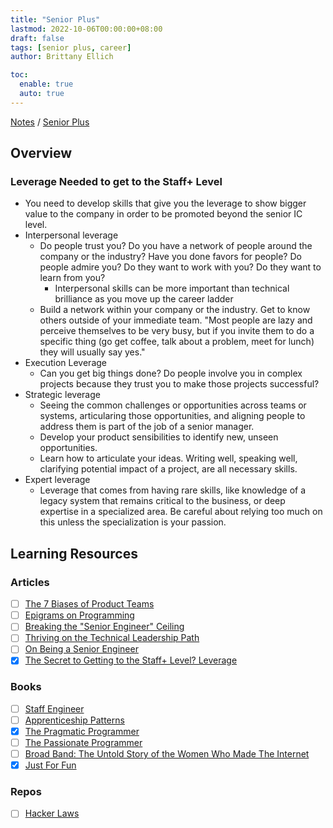 ```yaml
---
title: "Senior Plus"
lastmod: 2022-10-06T00:00:00+08:00
draft: false
tags: [senior plus, career]
author: Brittany Ellich

toc:
  enable: true
  auto: true
---
```


[Notes](../../notes) / [Senior Plus](./)

## Overview

### Leverage Needed to get to the Staff+ Level

* You need to develop skills that give you the leverage to show bigger value to the company in order to be promoted beyond the senior IC level.
* Interpersonal leverage
  * Do people trust you? Do you have a network of people around the company or the industry? Have you done favors for people? Do people admire you? Do they want to work with you? Do they want to learn from you?
    * Interpersonal skills can be more important than technical brilliance as you move up the career ladder
  * Build a network within your company or the industry. Get to know others outside of your immediate team. "Most people are lazy and perceive themselves to be very busy, but if you invite them to do a specific thing (go get coffee, talk about a problem, meet for lunch) they will usually say yes."
* Execution Leverage
  * Can you get big things done? Do people involve you in complex projects because they trust you to make those projects successful?
* Strategic leverage
  * Seeing the common challenges or opportunities across teams or systems, articularing those opportunities, and aligning people to address them is part of the job of a senior manager.
  * Develop your product sensibilities to identify new, unseen opportunities.
  * Learn how to articulate your ideas. Writing well, speaking well, clarifying potential impact of a project, are all necessary skills.
* Expert leverage
  * Leverage that comes from having rare skills, like knowledge of a legacy system that remains critical to the business, or deep expertise in a specialized area. Be careful about relying too much on this unless the specialization is your passion.

## Learning Resources

### Articles

* [ ] [The 7 Biases of Product Teams](https://www.linkedin.com/pulse/why-products-dont-succeed-7-biases-product-teams-shreyas-doshi/)
* [ ] [Epigrams on Programming](http://pu.inf.uni-tuebingen.de/users/klaeren/epigrams.html)
* [ ] [Breaking the "Senior Engineer" Ceiling](https://dev.to/theburningmonk/breaking-the-senior-developer-ceiling-bj2)
* [ ] [Thriving on the Technical Leadership Path](https://keavy.com/work/thriving-on-the-technical-leadership-path/)
* [ ] [On Being a Senior Engineer](https://www.kitchensoap.com/2012/10/25/on-being-a-senior-engineer/)
* [x] [The Secret to Getting to the Staff+ Level? Leverage](https://leaddev.com/career-paths-progression-promotion/secret-getting-staff-level-leverage)

### Books

* [ ] [Staff Engineer](https://staffeng.com/book)
* [ ] [Apprenticeship Patterns](https://learning.oreilly.com/library/view/apprenticeship-patterns/9780596806842/?sso_link=yes&sso_link_from=Microsoft-Prod)
* [x] [The Pragmatic Programmer](https://www.amazon.com/Pragmatic-Programmer-journey-mastery-Anniversary-ebook/dp/B07VRS84D1/ref=sr_1_1?crid=3FEN70U6XQ9IU&amp;keywords=the+pragmatic+programmer&amp;qid=1665417122&amp;qu=eyJxc2MiOiIyLjIyIiwicXNhIjoiMS43MiIsInFzcCI6IjEuNzIifQ%253D%253D&amp;s=books&amp;sprefix=the+pragmatic+programme%252Cstripbooks%252C141&amp;sr=1-1&_encoding=UTF8&tag=brittanyellich-20&linkCode=ur2&linkId=354795c8d4794a6dedcbb2ce115e2437&camp=1789&creative=9325)
* [ ] [The Passionate Programmer](https://www.amazon.com/Passionate-Programmer-Remarkable-Development-Pragmatic/dp/1934356344/ref=sr_1_1?crid=387OU11INNYKJ&amp;keywords=the+passionate+programmer&amp;qid=1665417148&amp;qu=eyJxc2MiOiIxLjA5IiwicXNhIjoiMC43NiIsInFzcCI6IjAuODYifQ%253D%253D&amp;s=books&amp;sprefix=the+passionate+programme%252Cstripbooks%252C139&amp;sr=1-1&_encoding=UTF8&tag=brittanyellich-20&linkCode=ur2&linkId=a618a97eb981df35d764538078f42d4d&camp=1789&creative=9325)
* [ ] [Broad Band: The Untold Story of the Women Who Made The Internet](https://www.amazon.com/Broad-Band-Untold-Story-Internet-ebook/dp/B074DGKWRG/ref=sr_1_1?crid=1T3RMZKA7YUB5&amp;keywords=broad+band+the+untold+story+of+the+women+who+made+the+internet&amp;qid=1665417174&amp;qu=eyJxc2MiOiIxLjQ5IiwicXNhIjoiMS4zNCIsInFzcCI6IjEuMjkifQ%253D%253D&amp;s=books&amp;sprefix=broad+band+the+untold%252Cstripbooks%252C133&amp;sr=1-1&_encoding=UTF8&tag=brittanyellich-20&linkCode=ur2&linkId=d142816f2edc910dbadd9ff4c0efd9d3&camp=1789&creative=9325)
* [x] [Just For Fun](https://www.amazon.com/Just-Fun-Story-Accidental-Revolutionary/dp/0066620732/ref=sr_1_5?crid=J4YGTHXYYJE5&amp;keywords=just+for+fun+book&amp;qid=1665417196&amp;qu=eyJxc2MiOiIxLjQ2IiwicXNhIjoiMS4wOSIsInFzcCI6IjAuNjUifQ%253D%253D&amp;s=books&amp;sprefix=just+for+fun+bo%252Cstripbooks%252C141&amp;sr=1-5&_encoding=UTF8&tag=brittanyellich-20&linkCode=ur2&linkId=75bed181b374671ff41ba6554ba6aeed&camp=1789&creative=9325)

### Repos

* [ ] [Hacker Laws](https://github.com/dwmkerr/hacker-laws)
